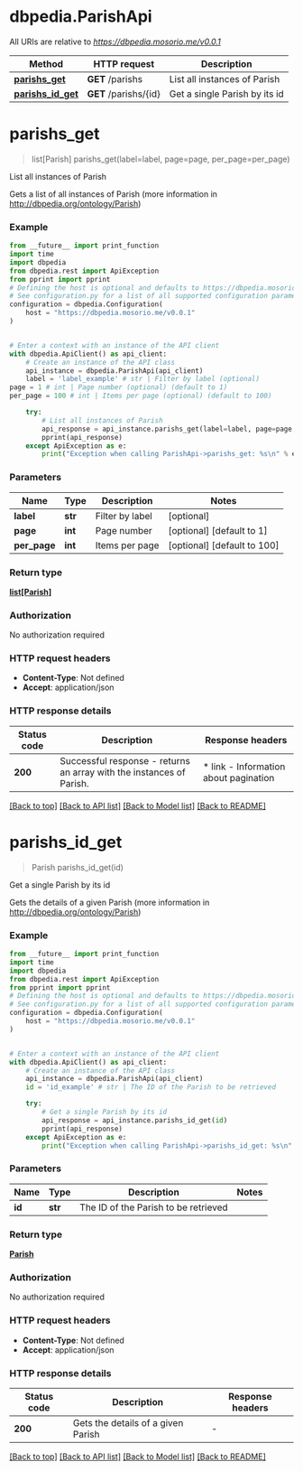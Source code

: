 # dbpedia.ParishApi

All URIs are relative to *https://dbpedia.mosorio.me/v0.0.1*

Method | HTTP request | Description
------------- | ------------- | -------------
[**parishs_get**](ParishApi.md#parishs_get) | **GET** /parishs | List all instances of Parish
[**parishs_id_get**](ParishApi.md#parishs_id_get) | **GET** /parishs/{id} | Get a single Parish by its id


# **parishs_get**
> list[Parish] parishs_get(label=label, page=page, per_page=per_page)

List all instances of Parish

Gets a list of all instances of Parish (more information in http://dbpedia.org/ontology/Parish)

### Example

```python
from __future__ import print_function
import time
import dbpedia
from dbpedia.rest import ApiException
from pprint import pprint
# Defining the host is optional and defaults to https://dbpedia.mosorio.me/v0.0.1
# See configuration.py for a list of all supported configuration parameters.
configuration = dbpedia.Configuration(
    host = "https://dbpedia.mosorio.me/v0.0.1"
)


# Enter a context with an instance of the API client
with dbpedia.ApiClient() as api_client:
    # Create an instance of the API class
    api_instance = dbpedia.ParishApi(api_client)
    label = 'label_example' # str | Filter by label (optional)
page = 1 # int | Page number (optional) (default to 1)
per_page = 100 # int | Items per page (optional) (default to 100)

    try:
        # List all instances of Parish
        api_response = api_instance.parishs_get(label=label, page=page, per_page=per_page)
        pprint(api_response)
    except ApiException as e:
        print("Exception when calling ParishApi->parishs_get: %s\n" % e)
```

### Parameters

Name | Type | Description  | Notes
------------- | ------------- | ------------- | -------------
 **label** | **str**| Filter by label | [optional] 
 **page** | **int**| Page number | [optional] [default to 1]
 **per_page** | **int**| Items per page | [optional] [default to 100]

### Return type

[**list[Parish]**](Parish.md)

### Authorization

No authorization required

### HTTP request headers

 - **Content-Type**: Not defined
 - **Accept**: application/json

### HTTP response details
| Status code | Description | Response headers |
|-------------|-------------|------------------|
**200** | Successful response - returns an array with the instances of Parish. |  * link - Information about pagination <br>  |

[[Back to top]](#) [[Back to API list]](../README.md#documentation-for-api-endpoints) [[Back to Model list]](../README.md#documentation-for-models) [[Back to README]](../README.md)

# **parishs_id_get**
> Parish parishs_id_get(id)

Get a single Parish by its id

Gets the details of a given Parish (more information in http://dbpedia.org/ontology/Parish)

### Example

```python
from __future__ import print_function
import time
import dbpedia
from dbpedia.rest import ApiException
from pprint import pprint
# Defining the host is optional and defaults to https://dbpedia.mosorio.me/v0.0.1
# See configuration.py for a list of all supported configuration parameters.
configuration = dbpedia.Configuration(
    host = "https://dbpedia.mosorio.me/v0.0.1"
)


# Enter a context with an instance of the API client
with dbpedia.ApiClient() as api_client:
    # Create an instance of the API class
    api_instance = dbpedia.ParishApi(api_client)
    id = 'id_example' # str | The ID of the Parish to be retrieved

    try:
        # Get a single Parish by its id
        api_response = api_instance.parishs_id_get(id)
        pprint(api_response)
    except ApiException as e:
        print("Exception when calling ParishApi->parishs_id_get: %s\n" % e)
```

### Parameters

Name | Type | Description  | Notes
------------- | ------------- | ------------- | -------------
 **id** | **str**| The ID of the Parish to be retrieved | 

### Return type

[**Parish**](Parish.md)

### Authorization

No authorization required

### HTTP request headers

 - **Content-Type**: Not defined
 - **Accept**: application/json

### HTTP response details
| Status code | Description | Response headers |
|-------------|-------------|------------------|
**200** | Gets the details of a given Parish |  -  |

[[Back to top]](#) [[Back to API list]](../README.md#documentation-for-api-endpoints) [[Back to Model list]](../README.md#documentation-for-models) [[Back to README]](../README.md)

